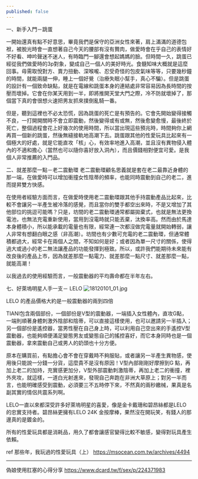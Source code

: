 ```yaml
---
published: false
---
```

一、新手入門－跳蛋

一開始還真有點不好意思，畢竟我們是保守的亞洲女性來著，肩上滿滿的道德包袱，被脫光時會一直想著自己今天的腰部有沒有贅肉，做愛時會在乎自己的表情好不好看、呻吟聲迷不迷人，有時臨門一腳還會想起媽媽的臉。但時間一久，跳蛋已經從我們做愛時的3p對象，變成自己一個人的美好時光。食髓知味大概就是這麼回事。毋需取悅對方、賣力扭動、深喉嚨、忍受奇怪的包皮氣味等等，只要幾秒鐘的時間，就能兩腿一伸，睡上一個好覺（治療失眠小幫手，真心不騙）。但是跳蛋的設計有一個致命缺點，就是在電線和跳蛋本身的連結處非常容易因為長時間的按壓而壞掉。它會在你某天用到一半，即將推開天堂大門之際，冷不防就壞掉了，那個當下真的會很想火速把男友抓來撲倒亂騎一番。

但是，聽到這裡也不必太恐慌，因為跳蛋的死亡是有預告的。它會先開始變得接觸不良，一打開開關時不會立即震動，然後變得或有或無，然後愈變愈慢，最後終於死亡，整個過程會花上好幾次的使用時間，所以當出現這些預兆時，時間夠你上網再買一個新的跳蛋，然後無縫接軌地高潮下去。跳蛋跟其他的性愛玩具比起來有一個極大的好處，就是它能直攻「核」心，有效率地進入高潮，並且沒有異物侵入體內的不適和擔心（當然也可以隨你喜好放入洞內），而且價錢相對便宜可愛。是我個人非常推薦的入門品。

二、就差那麼一點－老二震動環
老二震動環顧名思義就是套在老二最靠近身體的那一端，在做愛時可以增加衝撞女性陰蒂的頻率，也能同時震動到自己的老二，進而提昇雙方快感。

在使用者經驗方面而言，在做愛時使用老二震動環跟其他手持震動產品比起來，比較不會讓另一半產生被冷落的感覺，而且當你的雙手都空出來時，不是又增加了其他部位的挑逗可能嗎？只是，坊間的老二震動環通常都屬拋棄式，也就是無法更換電池，也無法充電重新使用，當用到沒電時就只能丟棄，汰換率高。然而由於馬達本身體積小，所以能承載的電量也有限，經常連一次都沒做完電量就開始轉弱，讓人非常有想翻白眼之感（非高潮）。坊間也有少數可充電的老二震動環，但通常體積都過大，經常卡在兩個人之間，不知如何是好；或者因為單一尺寸的關係，使得過大或過小的老二無法讓產品的功能發揮到極致。所以，或許我們能期待未來能有改良後的產品上市，因為就差那麼一點電力、就差那麼一點尺寸、就差那麼一點，就能高潮！


以我過去的使用經驗而言，一般震動器的平均壽命都在半年左右。

七、好萊塢明星人手一支－ LELO
![18120101_01.jpg]({{site.baseurl}}/_posts/18120101_01.jpg)

LELO 的產品價格大約是一般震動器的兩到四倍

TIANI包含兩個部份，一個部份是V型的震動器，一端插入女性體內，直攻G點，一端則順著身體刺激外陰部和陰蒂，可以直接這樣使用，也可以邀請另一半插入；另一個部份是遙控器，當男性壓在自己身上時，可以利用自己空出來的手遙控V型震動器，也能夠順便滿足變態男友或變態自己的搖控喜好，而它本身同時也是一個震動器，拿來震動自己或男人的奶頭也十分方便。

原本在購買前，有點擔心會不會在穿戴時不夠服貼，或者讓另一半產生異物感，使用後只能說一分錢一分貨，這麼貴不是沒有原因！V型內部剛剛好摩擦到G 點，再加上老二的加持，充實感更加分，V型外部震動刺激陰蒂，再加上老二的衝撞，裡外夾攻，就這樣，一道白光射進來，發現自己奔跑在非洲大草原上；對另一半而言，也能明確感受到震動，必須要三不五時停下來，不然真的兩秒繳械，果真是名副其實的情侶共震系列啊。

LELO一直以來都深受許多好萊塢明星的喜愛，像是金卡戴珊和碧昂絲都是LELO 的忠實支持者。碧昂絲更擁有LELO 24K 金按摩棒，果然沒在開玩笑，有錢人的那邊真的是鍍金的。


所有的性愛玩具都是消耗品，用久了都會讓感官變得比較不敏感，變得對玩具產生依賴。

ref
那些年，我玩過的性愛玩具（上）
https://msocean.com.tw/archives/4494

---
偽娘使用肛塞的心得分享
https://www.dcard.tw/f/sex/p/224371983